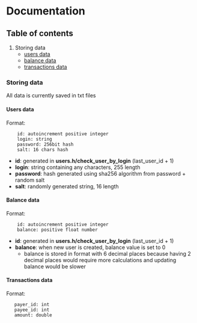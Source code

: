# Documentation
## Table of contents
1. Storing data
   * [users data](#users_data)
   * [balance data](#balance_data)
   * [transactions data](#transactions_data)


### Storing data
All data is currently saved in txt files
<h4 id="users_data">Users data</h4>

Format:
```
    id: autoincrement positive integer
    login: string
    password: 256bit hash
    salt: 16 chars hash
```
* **id**: generated in **users.h/check_user_by_login** (last_user_id + 1)
* **login**: string containing any characters, 255 length
* **password**: hash generated using sha256 algorithm from password + random salt
* **salt**: randomly generated string, 16 length

<h4 id="balance_data">Balance data</h4>

Format:
```
    id: autoincrement positive integer
    balance: positive float number
```
* **id**: generated in **users.h/check_user_by_login** (last_user_id + 1)
* **balance**: when new user is created, balance value is set to 0
  * balance is stored in format with 6 decimal places because having 
  2 decimal places would require more calculations and updating balance would be slower

<h4 id="transactions_data">Transactions data</h4>

Format:
```
   payer_id: int
   payee_id: int
   amount: double
```